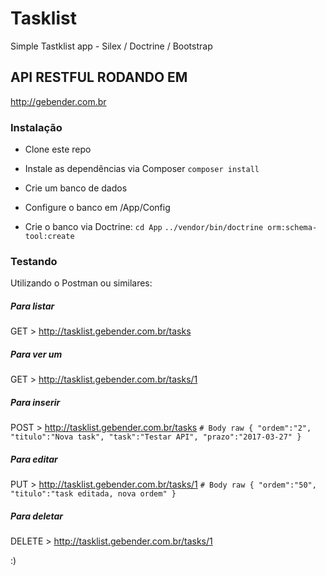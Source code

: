 # Tasklist
Simple Tastklist app - Silex / Doctrine / Bootstrap

## API RESTFUL RODANDO EM ##
http://gebender.com.br

### Instalação ###
* Clone este repo
* Instale as dependências via Composer
`composer install`

* Crie um banco de dados
* Configure o banco em /App/Config
* Crie o banco via Doctrine:
`cd App`
`../vendor/bin/doctrine orm:schema-tool:create`


### Testando ###
Utilizando o Postman ou similares:

##### Para listar #####
GET > http://tasklist.gebender.com.br/tasks

##### Para ver um #####
GET > http://tasklist.gebender.com.br/tasks/1

##### Para inserir #####
POST > http://tasklist.gebender.com.br/tasks
`# Body raw
{
	"ordem":"2",
	"titulo":"Nova task",
	"task":"Testar API",
	"prazo":"2017-03-27"
}`

##### Para editar #####
PUT > http://tasklist.gebender.com.br/tasks/1
`# Body raw
{
	"ordem":"50",
	"titulo":"task editada, nova ordem"
}`

##### Para deletar #####
DELETE > http://tasklist.gebender.com.br/tasks/1

:)

